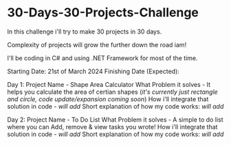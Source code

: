 # 30-Days-30-Projects-Challenge
In this challenge i'll try to make 30 projects in 30 days.

Complexity of projects will grow the further down the road iam!

I'll be coding in C# and using .NET Framework for most of the time.

Starting Date: 21st of March 2024
Finishing Date (Expected): 

Day 1:
Project Name - Shape Area Calculator
What Problem it solves - It helps you calculate the area of certian shapes (*it's currently just rectangle and circle, code update/expansion coming soon*)
How i'll integrate that solution in code - *will add*
Short explanation of how my code works: *will add*

Day 2:
Project Name - To Do List 
What Problem it solves - A simple to do list where you can Add, remove & view tasks you wrote!
How i'll integrate that solution in code - *will add*
Short explanation of how my code works: *will add*
